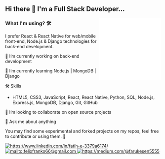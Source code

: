 ## Hi there 👋 I'm a Full Stack Developer...

<img src="animation_500_kd7ngokt.gif" alt="react-native" width=200 height=200 align="right">

### What I'm using? 🛠  
I prefer React & React Native for web/mobile front-end, Node.js & Django technologies for back-end development.
<br/>

🔭 I’m currently working on back-end development

🌱 I’m currently learning Node.js | MongoDB | Django

🛠 Skills<br/>
- HTML5, CSS3, JavaScript, React, React Native, Python, SQL, Node.js, Express.js, MongoDB, Django, Git, GitHub

👯 I’m looking to collaborate on open source projects

💬 Ask me about anything

You may find some experimental and forked projects on my repos, feel free to contribute or using them. 💪

<a href="https://www.linkedin.com/in/fatih-e-3379a6174/" target="_blank">
    <img src="https://img.shields.io/badge/%20-linkedin-0072b1" alt="https://www.linkedin.com/in/fatih-e-3379a6174/">
</a>
<a href="mailto:felixfranko66@gmail.com" target="_blank">
    <img src="https://img.shields.io/badge/%20-gmail-B23121" alt="mailto:felixfranko66@gmail.com">
</a>
<a href="https://medium.com/@farukesen5555" target="_blank">
    <img src="https://img.shields.io/badge/%20-medium-black" alt="https://medium.com/@farukesen5555">
</a>

